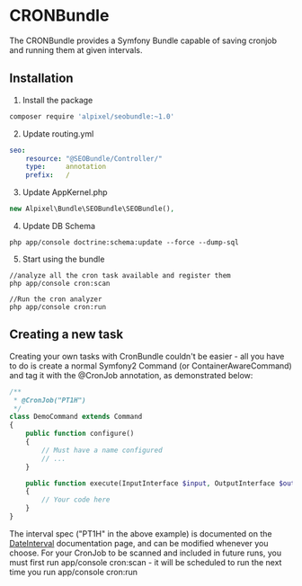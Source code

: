 
CRONBundle
===========

The CRONBundle provides a Symfony Bundle capable of saving cronjob and running them at given intervals.



## Installation

1. Install the package

```bash
composer require 'alpixel/seobundle:~1.0'
```

2. Update routing.yml

```yaml
seo:
    resource: "@SEOBundle/Controller/"
    type:     annotation
    prefix:   /    
```


3. Update AppKernel.php

```php
new Alpixel\Bundle\SEOBundle\SEOBundle(),
```


4. Update DB Schema

```
php app/console doctrine:schema:update --force --dump-sql
```

5. Start using the bundle

```
//analyze all the cron task available and register them
php app/console cron:scan 

//Run the cron analyzer
php app/console cron:run
```


## Creating a new task

Creating your own tasks with CronBundle couldn't be easier - all you have to do is create a normal Symfony2 Command (or ContainerAwareCommand) and tag it with the @CronJob annotation, as demonstrated below:

```php
/**
 * @CronJob("PT1H")
 */
class DemoCommand extends Command
{
    public function configure()
    {
        // Must have a name configured
        // ...
    }

    public function execute(InputInterface $input, OutputInterface $output)
    {
        // Your code here
    }
}
```

The interval spec ("PT1H" in the above example) is documented on the [DateInterval](http://php.net/dateinterval) documentation page, and can be modified whenever you choose. For your CronJob to be scanned and included in future runs, you must first run app/console cron:scan - it will be scheduled to run the next time you run app/console cron:run
